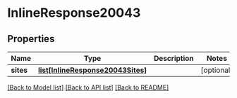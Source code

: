 # InlineResponse20043

## Properties
Name | Type | Description | Notes
------------ | ------------- | ------------- | -------------
**sites** | [**list[InlineResponse20043Sites]**](InlineResponse20043Sites.md) |  | [optional] 

[[Back to Model list]](../README.md#documentation-for-models) [[Back to API list]](../README.md#documentation-for-api-endpoints) [[Back to README]](../README.md)


